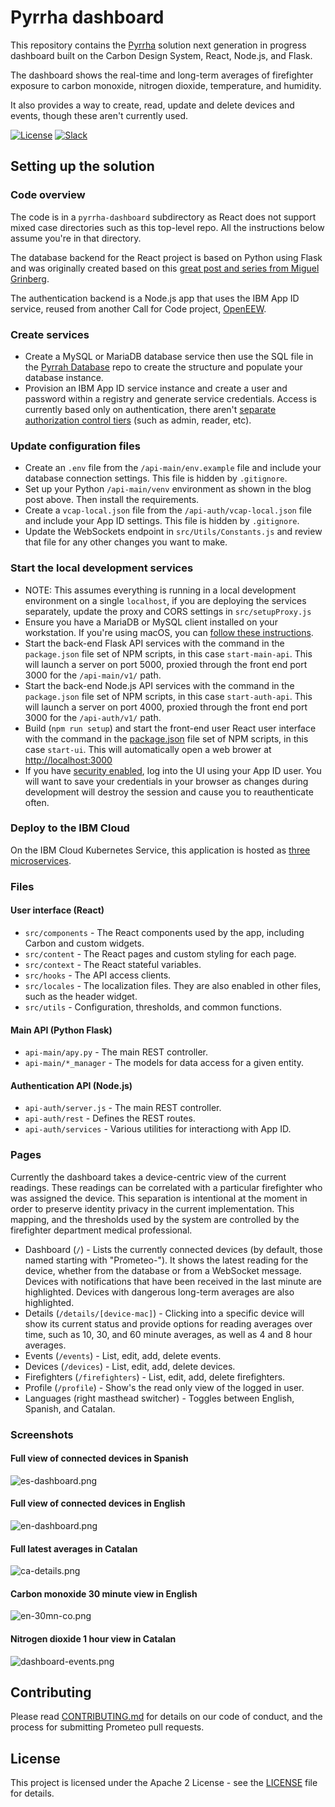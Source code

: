 # Pyrrha dashboard

This repository contains the [Pyrrha](https://github.com/Code-and-Response/Prometeo) solution next generation in progress dashboard built on the Carbon Design System, React, Node.js, and Flask.

The dashboard shows the real-time and long-term averages of firefighter exposure to carbon monoxide, nitrogen dioxide, temperature, and humidity.

It also provides a way to create, read, update and delete devices and events, though these aren't currently used.

[![License](https://img.shields.io/badge/License-Apache2-blue.svg)](https://www.apache.org/licenses/LICENSE-2.0) [![Slack](https://img.shields.io/badge/Join-Slack-blue)](https://callforcode.org/slack)

## Setting up the solution

### Code overview

The code is in a `pyrrha-dashboard` subdirectory as React does not support mixed case directories such as this top-level repo. All the instructions below assume you're in that directory.

The database backend for the React project is based on Python using Flask and was originally created based on this [great post and series from Miguel Grinberg](https://blog.miguelgrinberg.com/post/how-to-create-a-react--flask-project).

The authentication backend is a Node.js app that uses the IBM App ID service, reused from another Call for Code project, [OpenEEW](https://github.com/openeew/openeew-dashboard).

### Create services

- Create a MySQL or MariaDB database service then use the SQL file in the [Pyrrah Database](https://github.com/Call-for-Code/Prometeo-Database) repo to create the structure and populate your database instance.
- Provision an IBM App ID service instance and create a user and password within a registry and generate service credentials. Access is currently based only on authentication, there aren't [separate authorization control tiers](https://github.com/Call-for-Code/Prometeo-Dashboard/issues/24) (such as admin, reader, etc).

### Update configuration files

- Create an `.env` file from the `/api-main/env.example` file and include your database connection settings. This file is hidden by `.gitignore`.
- Set up your Python `/api-main/venv` environment as shown in the blog post above. Then install the requirements.
- Create a `vcap-local.json` file from the `/api-auth/vcap-local.json` file and include your App ID settings. This file is hidden by `.gitignore`.
- Update the WebSockets endpoint in `src/Utils/Constants.js` and review that file for any other changes you want to make.

### Start the local development services

- NOTE: This assumes everything is running in a local development environment on a single `localhost`, if you are deploying the services separately, update the proxy and CORS settings in `src/setupProxy.js`
- Ensure you have a MariaDB or MySQL client installed on your workstation. If you're using macOS, you can [follow these instructions](https://mariadb.com/kb/en/installing-mariadb-on-macos-using-homebrew/).
- Start the back-end Flask API services with the command in the `package.json` file set of NPM scripts, in this case `start-main-api`. This will launch a server on port 5000, proxied through the front end port 3000 for the `/api-main/v1/` path.
- Start the back-end Node.js API services with the command in the `package.json` file set of NPM scripts, in this case `start-auth-api`. This will launch a server on port 4000, proxied through the front end port 3000 for the `/api-auth/v1/` path.
- Build (`npm run setup`) and start the front-end user React user interface with the command in the [package.json](https://github.com/Call-for-Code/Prometeo-Dashboard/blob/master/prometeo-dashboard/package.json#L35) file set of NPM scripts, in this case `start-ui`. This will automatically open a web brower at [http://localhost:3000](http://localhost:3000)
- If you have [security enabled](https://github.com/Call-for-Code/Prometeo-Dashboard/blob/master/prometeo-dashboard/src/utils/Constants.js#L9), log into the UI using your App ID user. You will want to save your credentials in your browser as changes during development will destroy the session and cause you to reauthenticate often.

### Deploy to the IBM Cloud

On the IBM Cloud Kubernetes Service, this application is hosted as [three microservices](https://github.com/Call-for-Code/Prometeo-Dashboard/tree/master/prometeo-dashboard/k8s).

### Files

#### User interface (React)

- `src/components` - The React components used by the app, including Carbon and custom widgets.
- `src/content` - The React pages and custom styling for each page.
- `src/context` - The React stateful variables.
- `src/hooks` - The API access clients.
- `src/locales` - The localization files. They are also enabled in other files, such as the header widget.
- `src/utils` - Configuration, thresholds, and common functions.

#### Main API (Python Flask)

- `api-main/apy.py` - The main REST controller.
- `api-main/*_manager` - The models for data access for a given entity.

#### Authentication API (Node.js)

- `api-auth/server.js` - The main REST controller.
- `api-auth/rest` - Defines the REST routes.
- `api-auth/services` - Various utilities for interactiong with App ID.

### Pages

Currently the dashboard takes a device-centric view of the current readings. These readings can be correlated with a particular firefighter who was assigned the device. This separation is intentional at the moment in order to preserve identity privacy in the current implementation. This mapping, and the thresholds used by the system are controlled by the firefighter department medical professional.

- Dashboard (`/`) - Lists the currently connected devices (by default, those named starting with "Prometeo-"). It shows the latest reading for the device, whether from the database or from a WebSocket message. Devices with notifications that have been received in the last minute are highlighted. Devices with dangerous long-term averages are also highlighted.
- Details (`/details/[device-mac]`) - Clicking into a specific device will show its current status and provide options for reading averages over time, such as 10, 30, and 60 minute averages, as well as 4 and 8 hour averages.
- Events (`/events`) - List, edit, add, delete events.
- Devices (`/devices`) - List, edit, add, delete devices.
- Firefighters (`/firefighters`) - List, edit, add, delete firefighters.
- Profile (`/profile`) - Show's the read only view of the logged in user.
- Languages (right masthead switcher) - Toggles between English, Spanish, and Catalan.

### Screenshots

#### Full view of connected devices in Spanish

![es-dashboard.png](/img/es-dashboard.png)

#### Full view of connected devices in English

![en-dashboard.png](/img/en-dashboard.png)

#### Full latest averages in Catalan

![ca-details.png](/img/ca-details.png)

#### Carbon monoxide 30 minute view in English

![en-30mn-co.png](/img/en-30mn-co.png)

#### Nitrogen dioxide 1 hour view in Catalan

![dashboard-events.png](/img/ca-1hr-no2.png)

## Contributing

Please read [CONTRIBUTING.md](CONTRIBUTING.md) for details on our code of conduct, and the process for submitting Prometeo pull requests.

## License

This project is licensed under the Apache 2 License - see the [LICENSE](LICENSE) file for details.
